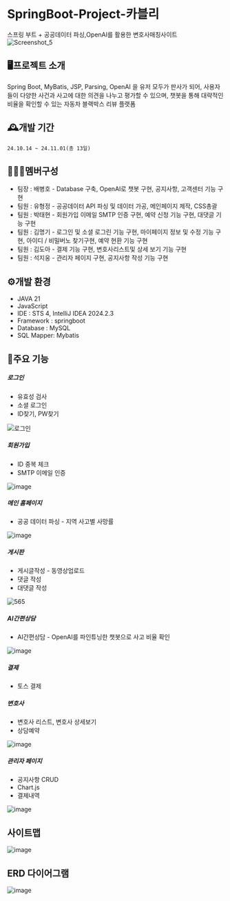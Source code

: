 SpringBoot-Project-카블리
=============
스프링 부트 + 공공데이터 파싱,OpenAI를 활용한 변호사매칭사이트
![Screenshot_5](https://github.com/user-attachments/assets/18a61ee3-0d93-48d8-a267-2c56b46987ae)




🖥️프로젝트 소개
-------------
Spring Boot, MyBatis, JSP, Parsing, OpenAI 을 유저 모두가 판사가 되어, 사용자들이 다양한 사건과 사고에 대한 의견을 나누고 평가할 수 있으며, 챗봇을 통해 대략적인 비율을 확인할 수 있는 자동차 블랙박스 리뷰 플랫폼

🕰️개발 기간
-------------
```24.10.14 ~ 24.11.01(총 13일)```

🧑‍🤝‍🧑멤버구성
-------------
<ul>
	<li>팀장 : 배병호 - Database 구축, OpenAI로 챗봇 구현, 공지사항, 고객센터 기능 구현</li>
	<li>팀원 : 유형정 - 공공데이터 API 파싱 및 데이터 가공, 메인페이지 제작, CSS총괄</li>
	<li>팀원 : 박태현 - 회원가입 이메일 SMTP 인증 구현, 예약 신청 기능 구현, 대댓글 기능 구현</li>
	<li>팀원 : 김명기 - 로그인 및 소셜 로그린 기능 구현, 마이페이지 정보 및 수정 기능 구현, 아이디 / 비밀버노 찾기구현, 예약 현환 기능 구현</li>
	<li>팀원 : 김도아 - 결제 기능 구현, 변호사리스트및 상세 보기 기능 구현</li>
	<li>팀원 : 석지웅 - 관리자 페이지 구현, 공지사항 작성 기능 구현</li>
</ul>

⚙️개발 환경
-------------
<ul>
	<li>JAVA 21</li>
	<li>JavaScript</li>
	<li>IDE : STS 4, IntelliJ IDEA 2024.2.3</li>
	<li>Framework : springboot</li>
	<li>Database : MySQL</li>
	<li>SQL Mapper: Mybatis</li>
</ul>

📌주요 기능
-------------
<h5>로그인</h5>
<ul>
	<li>유효성 검사</li>
	<li>소셜 로그인</li>
	<li>ID찾기, PW찾기</li>
</ul>

![로그인](https://github.com/user-attachments/assets/7e3a83e7-5f37-487a-a555-76e3849baf66)



<h5>회원가입 </h5>
<ul>
	<li>ID 중복 체크</li>
	<li>SMTP 이메일 인증</li>
</ul>

![image](https://github.com/user-attachments/assets/8589bf56-7b75-4885-8c9e-58836e0959a4)

<h5>메인 홈페이지</h5>
<ul>
	<li>공공 데이터 파싱 - 지역 사고별 사망률</li>
</ul>

![image](https://github.com/user-attachments/assets/17f9d57b-695e-4734-af22-9f3223f8bfc3)


<H5>게시판</H5>
<ul>
	<li>게시글작성 - 동영상업로드</li>
	<li>댓글 작성</li>
	<li>대댓글 작성</li>
</ul>

![565](https://github.com/user-attachments/assets/f7f9793e-6fe8-4326-bc7a-772721ef9392)


<h5>AI간편상담</h5>
<ul>
	<li>AI간편상담 - OpenAI를 파인튜닝한 챗봇으로 사고 비율 확인</li>
</ul>

![image](https://github.com/user-attachments/assets/3ab8c695-1657-496c-b568-0c38d22420ed)


<h5>결제</h5>
<ul>
		<li>토스 결제</li>      
</ul>

<h5>변호사</h5>
<ul>
	<li>변호사 리스트, 변호사 상세보기</li>
	<li>상담예약</li>
</ul>

![image](https://github.com/user-attachments/assets/2a254ff9-f05e-490e-859d-0233b3bbde8a)


<h5>관리자 페이지 </h5>
<ul>
	<li>공지사항 CRUD</li>
	<li>Chart.js</li>
	<li>결제내역</li>
</ul>

![image](https://github.com/user-attachments/assets/0db2adda-1142-42ed-839a-d2e80219e08b)




<h2>사이트맵</h2>

![image](https://github.com/user-attachments/assets/f4a86723-31aa-458c-8025-4227af8c8736)



ERD 다이어그램 
-------------
![image](https://github.com/user-attachments/assets/bec72bee-03e0-4145-a647-b4e260d9ca5b)


